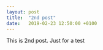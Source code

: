 ```yaml
---
layout: post
title:  "2nd post"
date:   2019-02-23 12:50:00 +0100
---
```

This is 2nd post. Just for a test
